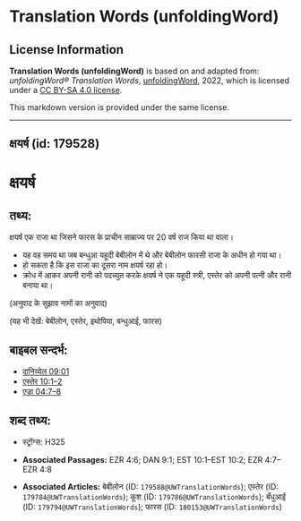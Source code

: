 # Translation Words (unfoldingWord)

## License Information

**Translation Words (unfoldingWord)** is based on and adapted from: _unfoldingWord® Translation Words_, [unfoldingWord](https://unfoldingword.org/utw), 2022, which is licensed under a [CC BY-SA 4.0 license](https://creativecommons.org/licenses/by-sa/4.0/legalcode.en).

This markdown version is provided under the same license.



--------------------------------

## क्षयर्ष (id: 179528)

क्षयर्ष
=======

तथ्य:
-----

क्षयर्ष एक राजा था जिसने फारस के प्राचीन साम्राज्य पर 20 वर्ष राज किया था वाला।

* यह वह समय था जब बन्धुआ यहूदी बेबीलोन में थे और बेबीलोन फारसी राजा के अधीन हो गया था।
* हो सकता है कि इस राजा का दूसरा नाम क्षयर्ष रहा हो।
* क्रोध में आकर अपनी रानी को पदच्युत करके क्षयर्ष ने एक यहूदी स्त्री, एस्तेर को अपनी पत्नी और रानी बनाया था।

(अनुवाद के सुझाव नामों का अनुवाद)

(यह भी देखें: बेबीलोन, एस्तेर, इथोपिया, बन्धुआई, फारस)

बाइबल सन्दर्भ:
--------------

* [दानिय्येल 09:01](https://ref.ly/Dan9:1)
* [एस्तेर 10:1–2](https://ref.ly/Esth10:1-Esth10:2)
* [एज्रा 04:7–8](https://ref.ly/Ezra4:7-Ezra4:8)

शब्द तथ्य:
----------

* स्ट्रोंग्स: H325

* **Associated Passages:** EZR 4:6; DAN 9:1; EST 10:1–EST 10:2; EZR 4:7–EZR 4:8
* **Associated Articles:** बेबीलोन (ID: `179588@UWTranslationWords`); एस्तेर (ID: `179784@UWTranslationWords`); कूश (ID: `179786@UWTranslationWords`); बँधुआई (ID: `179794@UWTranslationWords`); फारस (ID: `180153@UWTranslationWords`)

